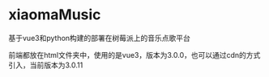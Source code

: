 # xiaomaMusic
基于vue3和python构建的部署在树莓派上的音乐点歌平台

前端都放在html文件夹中，使用的是vue3，版本为3.0.0，也可以通过cdn的方式引入<script src="https://unpkg.com/vue@next"></script>，当前版本为3.0.11
